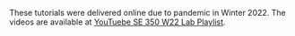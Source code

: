 These tutorials were delivered online due to pandemic in Winter 2022. The videos are available at [YouTuebe SE 350 W22 Lab Playlist](https://youtube.com/playlist?list=PLVdsvd-hXInYffVukKcvdQFRQcPvgCJq6). 